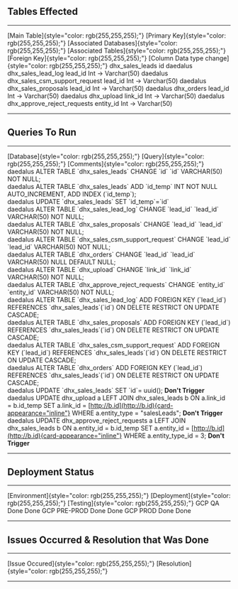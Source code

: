 ## Tables Effected

  ------------------------------------------------ ------------------------------------------------- ---------------------------------------------------------- ------------------------------------------------------- ------------------------------------------------- -------------------------------------------------------------
  [Main Table]{style="color: rgb(255,255,255);"}   [Primary Key]{style="color: rgb(255,255,255);"}   [Associated Databases]{style="color: rgb(255,255,255);"}   [Associated Tables]{style="color: rgb(255,255,255);"}   [Foreign Key]{style="color: rgb(255,255,255);"}   [Column Data type change]{style="color: rgb(255,255,255);"}
  dhx_sales_leads                                  id                                                daedalus                                                   dhx_sales_lead_log                                      lead_id                                           Int → Varchar(50)
                                                                                                     daedalus                                                   dhx_sales_csm_support_request                           lead_id                                           Int → Varchar(50)
                                                                                                     daedalus                                                   dhx_sales_proposals                                     lead_id                                           Int → Varchar(50)
                                                                                                     daedalus                                                   dhx_orders                                              lead_id                                           Int → Varchar(50)
                                                                                                     daedalus                                                   dhx_upload                                              link_id                                           Int → Varchar(50)
                                                                                                     daedalus                                                   dhx_approve_reject_requests                             entity_id                                         Int → Varchar(50)
  ------------------------------------------------ ------------------------------------------------- ---------------------------------------------------------- ------------------------------------------------------- ------------------------------------------------- -------------------------------------------------------------

## Queries To Run

  ---------------------------------------------- ------------------------------------------------------------------------------------------------------------------------------------------------------------------------------------------------ ----------------------------------------------
  [Database]{style="color: rgb(255,255,255);"}   [Query]{style="color: rgb(255,255,255);"}                                                                                                                                                        [Comments]{style="color: rgb(255,255,255);"}
  daedalus                                       ALTER TABLE \`dhx_sales_leads\` CHANGE \`id\` \`id\` VARCHAR(50) NOT NULL;                                                                                                                       
  daedalus                                       ALTER TABLE \`dhx_sales_leads\` ADD \`id_temp\` INT NOT NULL AUTO_INCREMENT, ADD INDEX (\`id_temp\`);                                                                                            
  daedalus                                       UPDATE \`dhx_sales_leads\` SET \`id_temp\`=\`id\`                                                                                                                                                
  daedalus                                       ALTER TABLE \`dhx_sales_lead_log\` CHANGE \`lead_id\` \`lead_id\` VARCHAR(50) NOT NULL;                                                                                                          
  daedalus                                       ALTER TABLE \`dhx_sales_proposals\` CHANGE \`lead_id\` \`lead_id\` VARCHAR(50) NOT NULL;                                                                                                         
  daedalus                                       ALTER TABLE \`dhx_sales_csm_support_request\` CHANGE \`lead_id\` \`lead_id\` VARCHAR(50) NOT NULL;                                                                                               
  daedalus                                       ALTER TABLE \`dhx_orders\` CHANGE \`lead_id\` \`lead_id\` VARCHAR(50) NULL DEFAULT NULL;                                                                                                         
  daedalus                                       ALTER TABLE \`dhx_upload\` CHANGE \`link_id\` \`link_id\` VARCHAR(50) NOT NULL;                                                                                                                  
  daedalus                                       ALTER TABLE \`dhx_approve_reject_requests\` CHANGE \`entity_id\` \`entity_id\` VARCHAR(50) NOT NULL;                                                                                             
  daedalus                                       ALTER TABLE \`dhx_sales_lead_log\` ADD FOREIGN KEY (\`lead_id\`) REFERENCES \`dhx_sales_leads\`(\`id\`) ON DELETE RESTRICT ON UPDATE CASCADE;                                                    
  daedalus                                       ALTER TABLE \`dhx_sales_proposals\` ADD FOREIGN KEY (\`lead_id\`) REFERENCES \`dhx_sales_leads\`(\`id\`) ON DELETE RESTRICT ON UPDATE CASCADE;                                                   
  daedalus                                       ALTER TABLE \`dhx_sales_csm_support_request\` ADD FOREIGN KEY (\`lead_id\`) REFERENCES \`dhx_sales_leads\`(\`id\`) ON DELETE RESTRICT ON UPDATE CASCADE;                                         
  daedalus                                       ALTER TABLE \`dhx_orders\` ADD FOREIGN KEY (\`lead_id\`) REFERENCES \`dhx_sales_leads\`(\`id\`) ON DELETE RESTRICT ON UPDATE CASCADE;                                                            
  daedalus                                       UPDATE \`dhx_sales_leads\` SET \`id\`= uuid();                                                                                                                                                   **Don't Trigger**
  daedalus                                       UPDATE dhx_upload a LEFT JOIN dhx_sales_leads b ON a.link_id = b.id_temp SET a.link_id = [http://b.id](http://b.id){card-appearance="inline"} WHERE a.entity_type = \"salesLeads\";              **Don't Trigger**
  daedalus                                       UPDATE dhx_approve_reject_requests a LEFT JOIN dhx_sales_leads b ON a.entity_id = b.id_temp SET a.entity_id = [http://b.id](http://b.id){card-appearance="inline"} WHERE a.entity_type_id = 3;   **Don't Trigger**
  ---------------------------------------------- ------------------------------------------------------------------------------------------------------------------------------------------------------------------------------------------------ ----------------------------------------------

## Deployment Status

  ------------------------------------------------- ------------------------------------------------ ---------------------------------------------
  [Environment]{style="color: rgb(255,255,255);"}   [Deployment]{style="color: rgb(255,255,255);"}   [Testing]{style="color: rgb(255,255,255);"}
  GCP QA                                            Done                                             Done
  GCP PRE-PROD                                      Done                                             Done
  GCP PROD                                          Done                                             Done
  ------------------------------------------------- ------------------------------------------------ ---------------------------------------------

## Issues Occurred & Resolution that Was Done

  --------------------------------------------------- ------------------------------------------------
  [Issue Occured]{style="color: rgb(255,255,255);"}   [Resolution]{style="color: rgb(255,255,255);"}
                                                      
                                                      
                                                      
                                                      
                                                      
                                                      
  --------------------------------------------------- ------------------------------------------------
